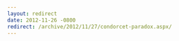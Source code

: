 ```yaml
---
layout: redirect
date: 2012-11-26 -0800
redirect: /archive/2012/11/27/condorcet-paradox.aspx/
---
```

